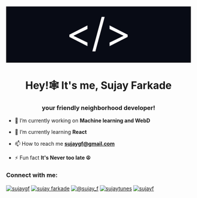 ![software developer](https://github.com/SujayF/SujayF/blob/main/Untitled%20(1).png)
<h1 align="center">Hey!🕸️ It's me, Sujay Farkade</h1>
<h3 align="center">your friendly neighborhood developer!</h3>

- 🔭 I’m currently working on **Machine learning and WebD**

- 🌱 I’m currently learning **React**

- 📫 How to reach me **sujaygf@gmail.com**

- ⚡ Fun fact **It's Never too late ☮**

<h3 align="left">Connect with me:</h3>
<p align="left">
<a href="https://twitter.com/sujaygf" target="blank"><img align="center" src="https://raw.githubusercontent.com/rahuldkjain/github-profile-readme-generator/master/src/images/icons/Social/twitter.svg" alt="sujaygf" height="30" width="40" /></a>
<a href="https://linkedin.com/in/sujay farkade" target="blank"><img align="center" src="https://raw.githubusercontent.com/rahuldkjain/github-profile-readme-generator/master/src/images/icons/Social/linked-in-alt.svg" alt="sujay farkade" height="30" width="40" /></a>
<a href="https://instagram.com/@sujay_f" target="blank"><img align="center" src="https://raw.githubusercontent.com/rahuldkjain/github-profile-readme-generator/master/src/images/icons/Social/instagram.svg" alt="@sujay_f" height="30" width="40" /></a>
<a href="https://www.youtube.com/c/sujaytunes" target="blank"><img align="center" src="https://raw.githubusercontent.com/rahuldkjain/github-profile-readme-generator/master/src/images/icons/Social/youtube.svg" alt="sujaytunes" height="30" width="40" /></a>
<a href="https://www.leetcode.com/sujayf" target="blank"><img align="center" src="https://raw.githubusercontent.com/rahuldkjain/github-profile-readme-generator/master/src/images/icons/Social/leet-code.svg" alt="sujayf" height="30" width="40" /></a>
</p>


